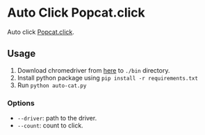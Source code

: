 # Auto Click Popcat.click

Auto click [Popcat.click](https://popcat.click/).

## Usage

1. Download chromedriver from [here](https://chromedriver.chromium.org/downloads) to `./bin` directory.
2. Install python package using `pip install -r requirements.txt`
3. Run `python auto-cat.py`

### Options

- `--driver`: path to the driver.
- `--count`: count to click.

